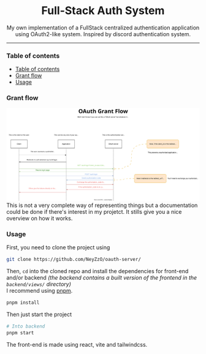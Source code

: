 <h1 style="text-align: center">Full-Stack Auth System</h1>
<p style="text-align: center">My own implementation of a FullStack centralized authentication application using OAuth2-like system. Inspired by discord authentication system.</p>

---
### Table of contents
- [Table of contents](#table-of-contents)
- [Grant flow](#grant-flow)
- [Usage](#usage)

### Grant flow
<img src="./backend/charts/oauth_auth_flow.svg" style="background-color: white"/>
This is not a very complete way of representing things but a documentation could be done if there's interest in my projetct. It stills give you a nice overview on how it works.

### Usage
First, you need to clone the project using
```sh
git clone https://github.com/NeyZzO/oauth-server/
```
Then, `cd` into the cloned repo and install the dependencies for front-end and/or backend *(the backend contains a built version of the frontend in the `backend/views/` directory)* <br> I recommend using [pnpm](https://pnpm.io/fr/).
```sh
pnpm install
```

Then just start the project
```sh
# Into backend
pnpm start
```
The front-end is made using react, vite and tailwindcss.